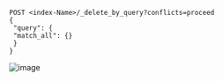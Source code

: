 ```
POST <index-Name>/_delete_by_query?conflicts=proceed
{
 "query": {
 "match_all": {}
 }
}

```

![image](https://user-images.githubusercontent.com/2716202/117535617-3fbb3500-b014-11eb-8280-ef079aca487c.png)
